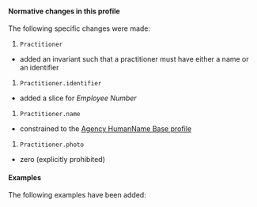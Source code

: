 #### Normative changes in this profile
The following specific changes were made:
1. `Practitioner`
- added an invariant such that a practitioner must have either a name or an identifier
1. `Practitioner.identifier`
- added a slice for *Employee Number*
1. `Practitioner.name`
- constrained to the [Agency HumanName Base profile](StructureDefinition-humanname-dh-base-1.html)
1. `Practitioner.photo`
- zero (explicitly prohibited)

#### Examples
The following examples have been added:
